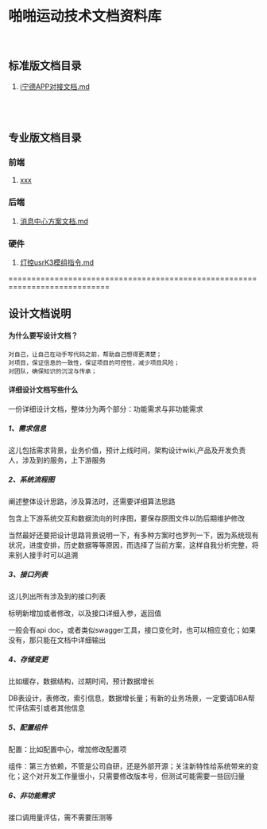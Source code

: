 # 啪啪运动技术文档资料库

<br>

## 标准版文档目录

1. [i宁德APP对接文档.md](./backend/I宁德APP对接文档.md)

<br>

<br>

## 专业版文档目录

### 前端
1. [xxx]()



### 后端

1. [消息中心方案文档.md](./backend/消息中心方案文档.md)


### 硬件

1. [灯控usrK3模组指令.md](./硬件/usrK3模组指令.md)



============================================================================

## 设计文档说明

#### 为什么要写设计文档？

    对自己，让自己在动手写代码之前，帮助自己想得更清楚；
    对项目，保证信息的一致性，保证项目的可控性，减少项目风险；
    对团队，确保知识的沉淀与传承；

#### 详细设计文档写些什么

一份详细设计文档，整体分为两个部分：功能需求与非功能需求

##### 1、需求信息

这儿包括需求背景，业务价值，预计上线时间，架构设计wiki,产品及开发负责人，涉及到的服务，上下游服务

##### 2、系统流程图

阐述整体设计思路，涉及算法时，还需要详细算法思路

包含上下游系统交互和数据流向的时序图，要保存原图文件以防后期维护修改

当然最好还要把设计思路背景说明一下，有多种方案时也罗列一下，因为系统现有状况，进度安排，历史数据等等原因，而选择了当前方案，这样自我分析完整，将来别人接手时可以追溯

##### 3、接口列表

这儿列出所有涉及到的接口列表

标明新增加或者修改，以及接口详细入参，返回值

一般会有api doc，或者类似swagger工具，接口变化时，也可以相应变化；如果没有，那只能在文档中详细输出


##### 4、存储变更

比如缓存，数据结构，过期时间，预计数据增长

DB表设计，表修改，索引信息，数据增长量；有新的业务场景，一定要请DBA帮忙评估索引或者其他信息

##### 5、配置组件

配置：比如配置中心，增加修改配置项

组件：第三方依赖，不管是公司自研，还是外部开源；关注新特性给系统带来的变化；这个对开发工作量很小，只需要修改版本号，但测试可能需要一些回归量

##### 6、非功能需求

接口调用量评估，需不需要压测等

